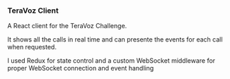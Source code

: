 ### TeraVoz Client

A React client for the TeraVoz Challenge.

It shows all the calls in real time and can presente the events for each call when requested.

I used Redux for state control and a custom WebSocket middleware for proper WebSocket connection and event handling